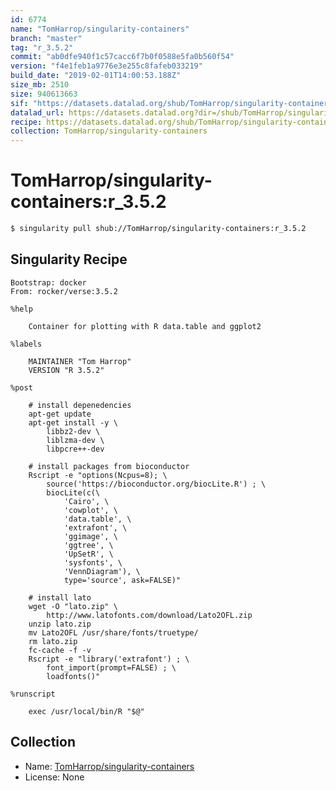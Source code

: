 ```yaml
---
id: 6774
name: "TomHarrop/singularity-containers"
branch: "master"
tag: "r_3.5.2"
commit: "ab0dfe940f1c57cacc6f7b0f0588e5fa0b560f54"
version: "f4e1feb1a9776e3e255c8fafeb033219"
build_date: "2019-02-01T14:00:53.188Z"
size_mb: 2510
size: 940613663
sif: "https://datasets.datalad.org/shub/TomHarrop/singularity-containers/r_3.5.2/2019-02-01-ab0dfe94-f4e1feb1/f4e1feb1a9776e3e255c8fafeb033219.simg"
datalad_url: https://datasets.datalad.org?dir=/shub/TomHarrop/singularity-containers/r_3.5.2/2019-02-01-ab0dfe94-f4e1feb1/
recipe: https://datasets.datalad.org/shub/TomHarrop/singularity-containers/r_3.5.2/2019-02-01-ab0dfe94-f4e1feb1/Singularity
collection: TomHarrop/singularity-containers
---
```


# TomHarrop/singularity-containers:r_3.5.2

```bash
$ singularity pull shub://TomHarrop/singularity-containers:r_3.5.2
```

## Singularity Recipe

```singularity
Bootstrap: docker
From: rocker/verse:3.5.2

%help

    Container for plotting with R data.table and ggplot2

%labels

    MAINTAINER "Tom Harrop"
    VERSION "R 3.5.2"

%post

    # install depenedencies
    apt-get update
    apt-get install -y \
        libbz2-dev \
        liblzma-dev \
        libpcre++-dev 

    # install packages from bioconductor
    Rscript -e "options(Ncpus=8); \
        source('https://bioconductor.org/biocLite.R') ; \
        biocLite(c(\
            'Cairo', \
            'cowplot', \
            'data.table', \
            'extrafont', \
            'ggimage', \
            'ggtree', \
            'UpSetR', \
            'sysfonts', \
            'VennDiagram'), \
            type='source', ask=FALSE)"

    # install lato
    wget -O "lato.zip" \
        http://www.latofonts.com/download/Lato2OFL.zip
    unzip lato.zip
    mv Lato2OFL /usr/share/fonts/truetype/
    rm lato.zip
    fc-cache -f -v
    Rscript -e "library('extrafont') ; \
        font_import(prompt=FALSE) ; \
        loadfonts()"

%runscript

    exec /usr/local/bin/R "$@"
```

## Collection

 - Name: [TomHarrop/singularity-containers](https://github.com/TomHarrop/singularity-containers)
 - License: None

